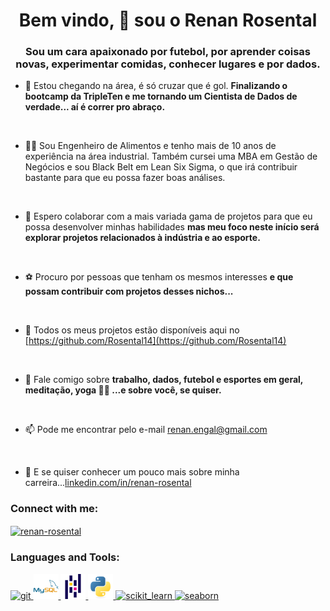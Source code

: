 <h1 align="center">  Bem vindo, 🤙 sou o Renan Rosental </h1>
<h3 align="center">Sou um cara apaixonado por futebol, por aprender coisas novas, experimentar comidas, conhecer lugares e por dados. </h3>

- 🥅 Estou chegando na área, é só cruzar que é gol. **Finalizando o bootcamp da TripleTen e me tornando um Cientista de Dados de verdade... aí é correr pro abraço.**
<br>

- 👷‍♂️ Sou Engenheiro de Alimentos e tenho mais de 10 anos de experiência na área industrial. Também cursei uma MBA em Gestão de Negócios e sou Black Belt em Lean Six Sigma, o que irá contribuir bastante para que eu possa fazer boas análises.
<br>

- 👯 Espero colaborar com a mais variada gama de projetos para que eu possa desenvolver minhas habilidades **mas meu foco neste início será explorar projetos relacionados à indústria e ao esporte.**
<br>

- ⚽ Procuro por pessoas que tenham os mesmos interesses **e que possam contribuir com projetos desses nichos...**
<br>

- 🎲 Todos os meus projetos estão disponíveis aqui no [https://github.com/Rosental14](https://github.com/Rosental14)
<br>

- 💬 Fale comigo sobre **trabalho, dados, futebol e esportes em geral, meditação, yoga 🧘‍♂️ ...e sobre você, se quiser.**
<br>

- 📫 Pode me encontrar pelo e-mail renan.engal@gmail.com
<br>

- 📄 E se quiser conhecer um pouco mais sobre minha carreira...[linkedin.com/in/renan-rosental](linkedin.com/in/renan-rosental)

<h3 align="left">Connect with me:</h3>
<p align="left">
<a href="https://linkedin.com/in/renan-rosental" target="blank"><img align="center" src="https://raw.githubusercontent.com/rahuldkjain/github-profile-readme-generator/master/src/images/icons/Social/linked-in-alt.svg" alt="renan-rosental" height="30" width="40" /></a>
</p>

<h3 align="left">Languages and Tools:</h3>
<p align="left"> <a href="https://git-scm.com/" target="_blank" rel="noreferrer"> <img src="https://www.vectorlogo.zone/logos/git-scm/git-scm-icon.svg" alt="git" width="40" height="40"/> </a> <a href="https://www.mysql.com/" target="_blank" rel="noreferrer"> <img src="https://raw.githubusercontent.com/devicons/devicon/master/icons/mysql/mysql-original-wordmark.svg" alt="mysql" width="40" height="40"/> </a> <a href="https://pandas.pydata.org/" target="_blank" rel="noreferrer"> <img src="https://raw.githubusercontent.com/devicons/devicon/2ae2a900d2f041da66e950e4d48052658d850630/icons/pandas/pandas-original.svg" alt="pandas" width="40" height="40"/> </a> <a href="https://www.python.org" target="_blank" rel="noreferrer"> <img src="https://raw.githubusercontent.com/devicons/devicon/master/icons/python/python-original.svg" alt="python" width="40" height="40"/> </a> <a href="https://scikit-learn.org/" target="_blank" rel="noreferrer"> <img src="https://upload.wikimedia.org/wikipedia/commons/0/05/Scikit_learn_logo_small.svg" alt="scikit_learn" width="40" height="40"/> </a> <a href="https://seaborn.pydata.org/" target="_blank" rel="noreferrer"> <img src="https://seaborn.pydata.org/_images/logo-mark-lightbg.svg" alt="seaborn" width="40" height="40"/> </a> </p>


